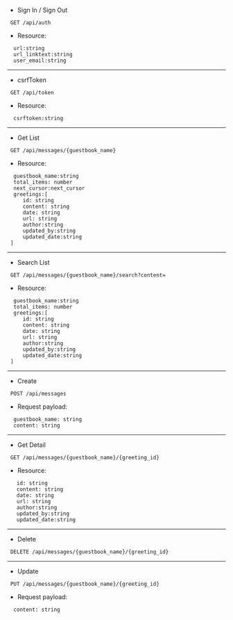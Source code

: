 * Sign In / Sign Out
```
 GET /api/auth
```
- Resource:
```
  url:string
  url_linktext:string
  user_email:string
```
----------------------------------------------

* csrfToken
```
 GET /api/token
```
- Resource:
```
  csrftoken:string
```
----------------------------------------------

* Get List
```
 GET /api/messages/{guestbook_name}
```
- Resource:
```
  guestbook_name:string
  total_items: number
  next_cursor:next_cursor
  greetings:[
     id: string
     content: string
     date: string
     url: string
     author:string
     updated_by:string
     updated_date:string
 ]
```
----------------------------------------------

* Search List
```
 GET /api/messages/{guestbook_name}/search?content=
```
- Resource:
```
  guestbook_name:string
  total_items: number
  greetings:[
     id: string
     content: string
     date: string
     url: string
     author:string
     updated_by:string
     updated_date:string
 ]
 ```
----------------------------------------------

* Create
```
 POST /api/messages
```
- Request payload:
```
  guestbook_name: string
  content: string
```
----------------------------------------------

* Get Detail
```
 GET /api/messages/{guestbook_name}/{greeting_id}
```
- Resource:
```
   id: string
   content: string
   date: string
   url: string
   author:string
   updated_by:string
   updated_date:string
```
----------------------------------------------

* Delete
```
 DELETE /api/messages/{guestbook_name}/{greeting_id}
```
----------------------------------------------

* Update
```
 PUT /api/messages/{guestbook_name}/{greeting_id}
```
- Request payload:
```
  content: string
 ```